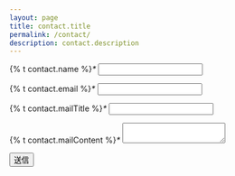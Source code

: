 ```yaml
---
layout: page
title: contact.title
permalink: /contact/
description: contact.description
---
```

<form class="formrun" action="https://form.run/api/v1/r/2rz6tr2zx0b73fmm12myjr0l" method="post">

  <p>
    <label>{% t contact.name %}<i class="required">*</i></label>
    <input name="お名前" type="text" required>
  </p>

  <p>
    <label>{% t contact.email %}<i class="required">*</i></label>
    <input name="メールアドレス" type="email" required>
  </p>

  <p>
    <label>{% t contact.mailTitle %}<i class="required">*</i></label>
    <input name="件名" type="text" required>
  </p>

  <p>
    <label>{% t contact.mailContent %}<i class="required">*</i></label>
    <textarea name="お問い合わせ" type="text" required></textarea>
  </p>

  <!-- ボット投稿をブロックするためのタグ -->
  <div class="_formrun_gotcha">
    <style media="screen">._formrun_gotcha {position:absolute!important;height:1px;width:1px;overflow:hidden;}</style>
    <label for="_formrun_gotcha">If you are a human, ignore this field</label>
    <input type="text" name="_formrun_gotcha" id="_formrun_gotcha" tabindex="-1">
  </div>

  <button type="submit">送信</button>
</form>
